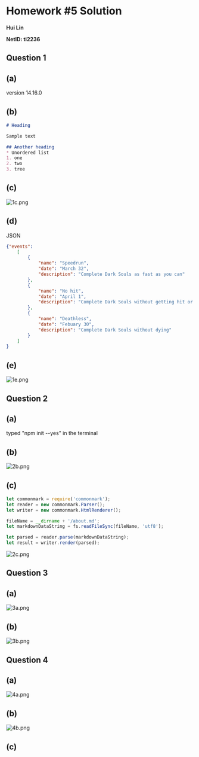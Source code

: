 # Homework #5 Solution
**Hui Lin**

**NetID: ti2236**

## Question 1
## (a)
version 14.16.0
## (b)
``` markdown
# Heading

Sample text

## Another heading
* Unordered list
1. one
2. two
3. tree
```
## (c)
![1c.png](images/1c.PNG)
## (d)
JSON
``` json
{"events":
    [
        {
            "name": "Speedrun",
            "date": "March 32",
            "description": "Complete Dark Souls as fast as you can"
        },
        {
            "name": "No hit",
            "date": "April 1",
            "description": "Complete Dark Souls without getting hit or staggered"
        },
        {
            "name": "Deathless",
            "date": "Febuary 30",
            "description": "Complete Dark Souls without dying"
        }
    ]
}
```
## (e)
![1e.png](images/1e.PNG)
## Question 2
## (a)
typed "npm init --yes" in the terminal
## (b)
![2b.png](images/2b.PNG)
## (c)
``` javascript
let commonmark = require('commonmark');
let reader = new commonmark.Parser();
let writer = new commonmark.HtmlRenderer();

fileName = __dirname + '/about.md';
let markdownDataString = fs.readFileSync(fileName, 'utf8');

let parsed = reader.parse(markdownDataString);
let result = writer.render(parsed);
```

![2c.png](images/2c.PNG)
## Question 3
## (a)
![3a.png](images/3a.PNG)
## (b)
![3b.png](images/3b.PNG)

## Question 4
## (a)

![4a.png](images/4a.PNG)
## (b)
![4b.png](images/4b.PNG)
## (c)